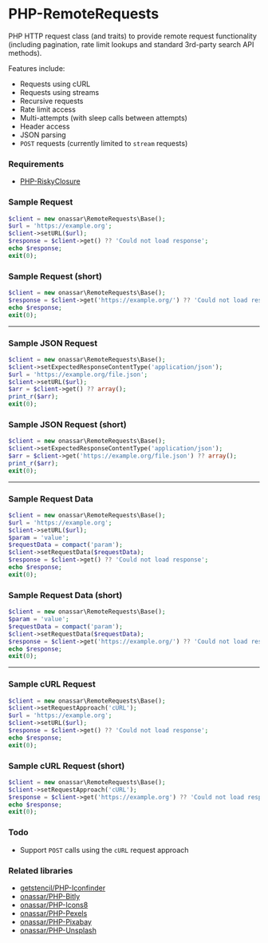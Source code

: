 # PHP-RemoteRequests
PHP HTTP request class (and traits) to provide remote request functionality
(including pagination, rate limit lookups and standard 3rd-party search API methods).

Features include:
- Requests using cURL
- Requests using streams
- Recursive requests
- Rate limit access
- Multi-attempts (with sleep calls between attempts)
- Header access
- JSON parsing
- `POST` requests (currently limited to `stream` requests)

### Requirements
- [PHP-RiskyClosure](https://github.com/onassar/PHP-RiskyClosure)

### Sample Request

``` php
$client = new onassar\RemoteRequests\Base();
$url = 'https://example.org';
$client->setURL($url);
$response = $client->get() ?? 'Could not load response';
echo $response;
exit(0);
```

### Sample Request (short)

``` php
$client = new onassar\RemoteRequests\Base();
$response = $client->get('https://example.org/') ?? 'Could not load response';
echo $response;
exit(0);
```

***

### Sample JSON Request

``` php
$client = new onassar\RemoteRequests\Base();
$client->setExpectedResponseContentType('application/json');
$url = 'https://example.org/file.json';
$client->setURL($url);
$arr = $client->get() ?? array();
print_r($arr);
exit(0);
```

### Sample JSON Request (short)

``` php
$client = new onassar\RemoteRequests\Base();
$client->setExpectedResponseContentType('application/json');
$arr = $client->get('https://example.org/file.json') ?? array();
print_r($arr);
exit(0);
```

***

### Sample Request Data

``` php
$client = new onassar\RemoteRequests\Base();
$url = 'https://example.org';
$client->setURL($url);
$param = 'value';
$requestData = compact('param');
$client->setRequestData($requestData);
$response = $client->get() ?? 'Could not load response';
echo $response;
exit(0);
```

### Sample Request Data (short)

``` php
$client = new onassar\RemoteRequests\Base();
$param = 'value';
$requestData = compact('param');
$client->setRequestData($requestData);
$response = $client->get('https://example.org/') ?? 'Could not load response';
echo $response;
exit(0);
```

***

### Sample cURL Request

``` php
$client = new onassar\RemoteRequests\Base();
$client->setRequestApproach('cURL');
$url = 'https://example.org';
$client->setURL($url);
$response = $client->get() ?? 'Could not load response';
echo $response;
exit(0);
```

### Sample cURL Request (short)

``` php
$client = new onassar\RemoteRequests\Base();
$client->setRequestApproach('cURL');
$response = $client->get('https://example.org') ?? 'Could not load response';
echo $response;
exit(0);
```

### Todo
- Support `POST` calls using the `cURL` request approach

### Related libraries
- [getstencil/PHP-Iconfinder](https://github.com/getstencil/PHP-Iconfinder)
- [onassar/PHP-Bitly](https://github.com/onassar/PHP-Bitly)
- [onassar/PHP-Icons8](https://github.com/onassar/PHP-Icons8)
- [onassar/PHP-Pexels](https://github.com/onassar/PHP-Pexels)
- [onassar/PHP-Pixabay](https://github.com/onassar/PHP-Pixabay)
- [onassar/PHP-Unsplash](https://github.com/onassar/PHP-Unsplash)
